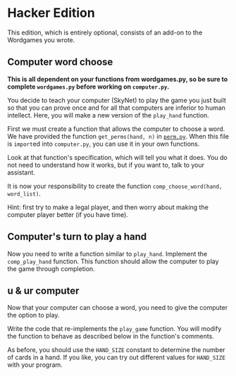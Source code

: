# Hacker Edition

This edition, which is entirely optional, consists of an add-on to the
Wordgames you wrote.

## Computer word choose

**This is all dependent on your functions from wordgames.py, so be sure to
complete `wordgames.py` before working on `computer.py`.**

You decide to teach your computer (SkyNet) to play the game you just built so
that you can prove once and for all that computers are inferior to human
intellect. Here, you will make a new version of the `play_hand` function.

First we must create a function that allows the computer to choose a word. We
have provided the function `get_perms(hand, n)` in [`perm.py`](perm.py). When this file is
`import`ed into `computer.py`, you can use it in your own functions.

Look at that function's specification, which will tell you what it does. You do
not need to understand how it works, but if you want to, talk to your assistant.

It is now your responsibility to create the function
`comp_choose_word(hand, word_list)`.

Hint: first try to make a legal player, and then worry about making the
computer player better (if you have time).

## Computer's turn to play a hand

Now you need to write a function similar to `play_hand`. Implement the
`comp_play_hand` function. This function should allow the computer to play the
game through completion.

## u & ur computer

Now that your computer can choose a word, you need to give the computer the
option to play.

Write the code that re-implements the `play_game` function. You will modify the
function to behave as described below in the function's comments.

As before, you should use the `HAND_SIZE` constant to determine the number of
cards in a hand. If you like, you can try out different values for `HAND_SIZE`
with your program.
